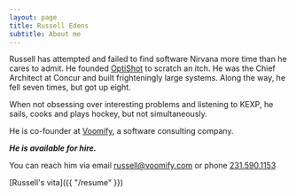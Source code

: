 ```yaml
---
layout: page
title: Russell Edens
subtitle: About me
---                 
```

Russell has attempted and failed to find software Nirvana more time than he cares to admit.
He founded [OptiShot](http://www3.optishotgolf.com) to scratch an itch. 
He was the Chief Architect at Concur and built frighteningly large systems. 
Along the way, he fell seven times, but got up eight.

When not obsessing over interesting problems and listening to KEXP, he sails, cooks and plays hockey, but not simultaneously.

He is co-founder at [Voomify](http://voomify.io), a software consulting company.

***He is available for hire.***

You can reach him via email [russell@voomify.com](mailto:hireus@voomify.com) or phone [231.590.1153](tel:12315901153)

[Russell's vita]({{ "/resume" }})